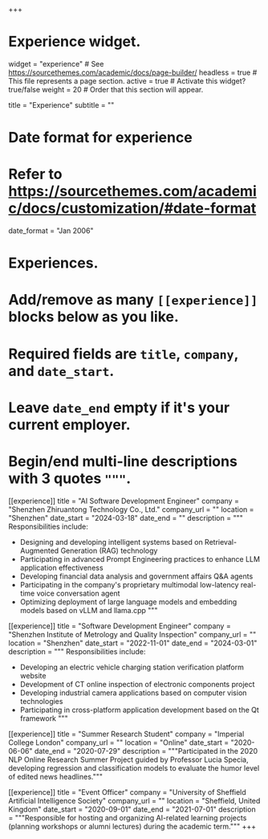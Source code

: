 +++
# Experience widget.
widget = "experience"  # See https://sourcethemes.com/academic/docs/page-builder/
headless = true  # This file represents a page section.
active = true  # Activate this widget? true/false
weight = 20  # Order that this section will appear.

title = "Experience"
subtitle = ""

# Date format for experience
#   Refer to https://sourcethemes.com/academic/docs/customization/#date-format
date_format = "Jan 2006"

# Experiences.
#   Add/remove as many `[[experience]]` blocks below as you like.
#   Required fields are `title`, `company`, and `date_start`.
#   Leave `date_end` empty if it's your current employer.
#   Begin/end multi-line descriptions with 3 quotes `"""`.
[[experience]]
  title = "AI Software Development Engineer"
  company = "Shenzhen Zhiruantong Technology Co., Ltd."
  company_url = ""
  location = "Shenzhen"
  date_start = "2024-03-18"
  date_end = ""
  description = """
  Responsibilities include:
  
  * Designing and developing intelligent systems based on Retrieval-Augmented Generation (RAG) technology
  * Participating in advanced Prompt Engineering practices to enhance LLM application effectiveness
  * Developing financial data analysis and government affairs Q&A agents
  * Participating in the company's proprietary multimodal low-latency real-time voice conversation agent
  * Optimizing deployment of large language models and embedding models based on vLLM and llama.cpp
  """

[[experience]]
  title = "Software Development Engineer"
  company = "Shenzhen Institute of Metrology and Quality Inspection"
  company_url = ""
  location = "Shenzhen"
  date_start = "2022-11-01"
  date_end = "2024-03-01"
  description = """
  Responsibilities include:
  
  * Developing an electric vehicle charging station verification platform website
  * Development of CT online inspection of electronic components project
  * Developing industrial camera applications based on computer vision technologies
  * Participating in cross-platform application development based on the Qt framework
  """

[[experience]]
  title = "Summer Research Student"
  company = "Imperial College London"
  company_url = ""
  location = "Online"
  date_start = "2020-06-06"
  date_end = "2020-07-29"
  description = """Participated in the 2020 NLP Online Research Summer Project guided by Professor Lucia Specia, developing regression and classification models to evaluate the humor level of edited news headlines."""

[[experience]]
  title = "Event Officer"
  company = "University of Sheffield Artificial Intelligence Society"
  company_url = ""
  location = "Sheffield, United Kingdom"
  date_start = "2020-09-01"
  date_end = "2021-07-01"
  description = """Responsible for hosting and organizing AI-related learning projects (planning workshops or alumni lectures) during the academic term."""
+++
